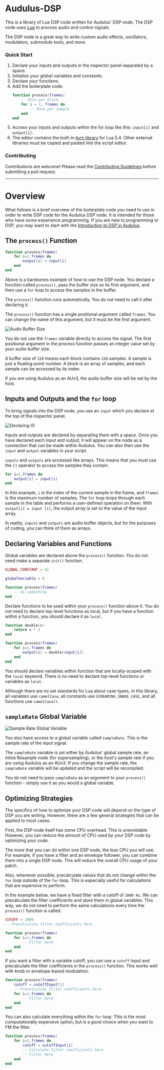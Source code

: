 # Audulus-DSP

This is a library of Lua DSP code written for Audulus' DSP node. The DSP node uses [Lua](https://www.lua.org/) to process audio and control signals. 

The DSP node is a great way to write custom audio effects, oscillators, modulators, submodule tools, and more.

### Quick Start

1. Declare your inputs and outputs in the inspector panel separated by a space.
1. Initialize your global variables and constants.
1. Declare your functions.
1. Add the boilerplate code:
    ``` lua
    function process(frames)
        -- Once per block
        for i = 1, frames do
            -- Once per sample
        end
    end
    ```
1. Access your inputs and outputs within the for loop like this: `input[i]` and `output[i]`.
1. The editor contains the built-in [`Math` library](https://www.lua.org/manual/5.4/manual.html#6.7) for Lua 5.4. Other external libraries must be copied and pasted into the script editor.

### Contributing

Contributions are welcome! Please read the [Contributing Guidelines](/docs/CONTRIBUTING.md) before submitting a pull request.

---
# Overview

What follows is a brief overview of the boilerplate code you need to use in order to write DSP code for the Audulus DSP node. It is intended for those who have some experience programming. If you are new to programming or DSP, you may want to start with the [Introduction to DSP in Audulus](/docs/intro_to_dsp/intro_to_dsp.md).

## The `process()` Function

``` lua
function process(frames)
    for i=1,frames do
        output[i] = input[i]
    end
end
```

Above is a barebones example of how to use the DSP node. You declare a function called `process()`, pass the buffer size as its first argument, and then use a `for` loop to access the samples in the buffer.

The `process()` function runs automatically. You do not need to call it after declaring it.

The `process()` function has a single positional argument called `frames`. You can change the name of this argument, but it must be the first argument.

![Audio Buffer Size](/docs/img/audio-buffer-size.png)

You do not use the `frames` variable directly to access the signal. The first positional argument in the process function passes an integer value set by your audio buffer size. 

A buffer size of `128` means each block contains `128` samples. A sample is just a floating-point number. A block is an array of samples, and each sample can be accessed by its index. 

If you are using Audulus as an AUv3, the audio buffer size will be set by the host.

## Inputs and Outputs and the `for` loop

To bring signals into the DSP node, you use an `input` which you declare at the top of the inspector panel.

![Declaring IO](/docs/img/declaring-io.png)

Inputs and outputs are declared by separating them with a space. Once you have declared each input and output, it will appear on the node as a connection that can be made within Audulus. You can also then use the `input` and `output` variables in your script.

`inputs` and `outputs` are accessed like arrays. This means that you must use the `[]` operator to access the samples they contain.

``` lua
for i=1,frames do
    output[i] = input[i]
end
```

In this example, `i` is the index of the current sample in the frame, and `frames` is the maximum number of samples. The `for` loop loops through each sample in the table and performs a user-defined operation on them. With `output[i] = input [i]`, the output array is set to the value of the input array.

In reality, `inputs` and `outputs` are audio buffer objects, but for the purposes of coding, you can think of them as arrays.

## Declaring Variables and Functions

Global variables are declared above the `process()` function. You do not need make a separate `init()` function.

``` lua
GLOBAL_CONSTANT = 42

globalVariable = 0

function process(frames)
    -- do something
end
```

Declare functions to be used within your `process()` function above it. You do not need to declare top-level functions as local, but if you have a function within a function, you should declare it as `local`.

``` lua
function double(x)
    return x * 2
end

function process(frames)
    for i=1,frames do
        output[i] = double(input[i])
    end
end
```

You should declare variables within function that are locally-scoped with the `local` keyword. There is no need to declare top-level functions or variables as `local`.

Although there are no set standards for Lua about case types, in this library, all variables use `camelCase`, all constants use `SCREAMING_SNAKE_CASE`, and all functions use `camelCase()`.

## `sampleRate` Global Variable
![Sample Rate Global Variable](/docs/img/sample-rate-global.png)

You also have access to a global variable called `sampleRate`. This is the sample rate of the input signal. 

The `sampleRate` variable is set either by Audulus' global sample rate, an inline Resample node (for supersampling), or the host's sample rate if you are using Audulus as an AUv3. If you change the sample rate, the `sampleRate` variable will be updated and the script will be recompiled.

You do not need to pass `sampleRate` as an argument to your `process()` function - simply use it as you would a global variable.

## Optimizing Strategies

The specifics of how to optimize your DSP code will depend on the type of DSP you are writing. However, there are a few general strategies that can be applied to most cases.

First, the DSP node itself has some CPU overhead. This is unavoidable. However, you can reduce the amount of CPU used by your DSP code by optimizing your code.

The more that you can do within one DSP node, the less CPU you will use. For example, if you have a filter and an envelope follower, you can combine them into a single DSP node. This will reduce the overall CPU usage of your patch.

Also, whenever possible, precalculate values that do not change within the `for` loop outside of the `for` loop. This is especially useful for calculations that are expensive to perform.

In the example below, we have a fixed filter with a cutoff of `1000 Hz`. We can precalculate the filter coefficients and store them in global variables. This way, we do not need to perform the same calculations every time the `process()` function is called.

``` lua
CUTOFF = 1000
-- Precalculate filter coefficients here

function process(frames)
    for i=1,frames do
        -- Filter here
    end
end
```

If you want a filter with a variable cutoff, you can use a `cutoff` input and precalculate the filter coefficients in the `process()` function. This works well with knob or envelope-based modulation.

``` lua
function process(frames)
    cutoff = cutoffInput[1]
    -- Precalculate filter coefficients here
    for i=1,frames do
        -- Filter here
    end
end
```

You can also calculate everything within the `for` loop. This is the most computationally expensive option, but is a good choice when you want to FM the filter.

``` lua
function process(frames)
    for i=1,frames do
        cutoff = cutoffInput[i]
        -- Calculate filter coefficients here
        -- Filter here
    end
end
```
